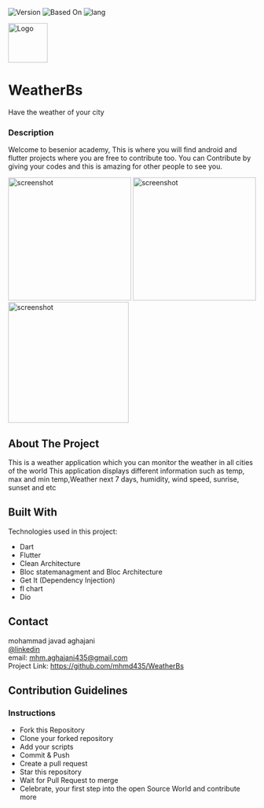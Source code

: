 ![Version](https://img.shields.io/badge/version-1.0-yellow)
![Based On](https://img.shields.io/badge/Base-Flutter-blue)
![lang](https://img.shields.io/badge/lang-dart-9cf)


<img src="https://github.com/mhmd435/WeatherBs/blob/product/images/weatherlogo.png" alt="Logo" width="80" height="80">

# WeatherBs

Have the weather of your city

### Description

Welcome to besenior academy, This is where you will find android and flutter projects where you are free to contribute too.
You can Contribute by giving your codes and this is amazing for other people to see you.

<div display: "inline-block";>
<img src="https://github.com/mhmd435/WeatherBs/blob/product/screenshots/Screen%20Shot%201401-03-17%20at%2012.33.14.png" alt="screenshot" width="250">
<img src="https://github.com/mhmd435/WeatherBs/blob/product/screenshots/Screen%20Shot%201401-03-17%20at%2012.33.32.png" alt="screenshot" width="250">
<img src="https://github.com/mhmd435/WeatherBs/blob/product/screenshots/Screen%20Shot%201401-03-17%20at%2012.33.53.png" alt="screenshot" width="245">
</div>


<!-- ABOUT THE PROJECT -->
## About The Project

This is a weather application which you can monitor the weather in all cities of the world
This application displays different information such as temp, max and min temp,Weather next 7 days, humidity, wind speed, sunrise, sunset and etc



## Built With

Technologies used in this project:

* Dart
* Flutter
* Clean Architecture
* Bloc statemanagment and Bloc Architecture
* Get It (Dependency Injection)
* fl chart
* Dio

<!-- CONTACT -->
## Contact

mohammad javad aghajani<br>
[@linkedin](https://www.linkedin.com/in/mohammad-aghajani-435830206/)<br>
email: mhm.aghajani435@gmail.com<br>
Project Link: https://github.com/mhmd435/WeatherBs


## Contribution Guidelines

### Instructions

- Fork this Repository
- Clone your forked repository
- Add your scripts
- Commit & Push
- Create a pull request
- Star this repository
- Wait for Pull Request to merge
- Celebrate, your first step into the open Source World and contribute more
